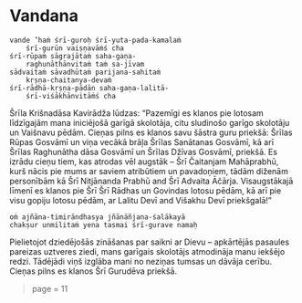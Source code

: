 # Vandana

    vande ’haṁ śrī-guroḥ śrī-yuta-pada-kamalaṁ
        śrī-gurūn vaiṣṇavāṁś cha
    śrī-rūpaṁ sāgrajātaṁ saha-gaṇa-
        raghunāthānvitaṁ taṁ sa-jīvam
    sādvaitaṁ sāvadhūtaṁ parijana-sahitaṁ
        kṛṣṇa-chaitanya-devaṁ
    śrī-rādhā-kṛṣṇa-pādān saha-gaṇa-lalitā-
        śrī-viśākhānvitāṁś cha

Šrīla Krišnadāsa Kavirādža lūdzas: “Pazemīgi es klanos pie lotosam līdzīgajām mana iniciējošā garīgā skolotāja,  citu sludinošo garīgo skolotāju un Vaišnavu pēdām. Cieņas pilns es klanos savu šāstra guru priekšā: Šrīlas Rūpas Gosvāmī un viņa vecākā brāļa Šrīlas Sanātanas Gosvāmī, kā arī Šrīlas Raghunātha dāsa Gosvāmī un Šrīlas Džīvas Gosvāmī, priekšā. Es izrādu cieņu tiem, kas atrodas vēl augstāk – Šrī Čaitanjam Mahāprabhū, kurš nācis pie mums ar saviem atribūtiem un pavadoņiem, tādām diženām personībām kā Šrī Nitjānanda Prabhū and Šrī Advaita Āčārja. Visaugstākajā līmenī es klanos pie Šrī Šrī Rādhas un Govindas lotosu pēdām, kā arī pie visu gopiju lotosu pēdām, ar Lalitu Devī and Višakhu Devī priekšgalā!”

    oṁ ajñāna-timirāndhasya jñānāñjana-śalākayā
    chakṣur unmilitaṁ yena tasmai śrī-gurave namaḥ

Pielietojot dziedējošās zināšanas par saikni ar Dievu – apkārtējās pasaules pareizas uztveres ziedi, mans garīgais skolotājs atmodināja manu iekšējo redzi. Tādējādi viņš izglāba mani no neziņas tumsas un dāvāja cerību. Cieņas pilns es klanos Šrī Gurudēva priekšā.


> page = 11

